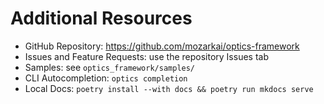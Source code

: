 # Additional Resources

- GitHub Repository: https://github.com/mozarkai/optics-framework
- Issues and Feature Requests: use the repository Issues tab
- Samples: see `optics_framework/samples/`
- CLI Autocompletion: `optics completion`
- Local Docs: `poetry install --with docs && poetry run mkdocs serve`
